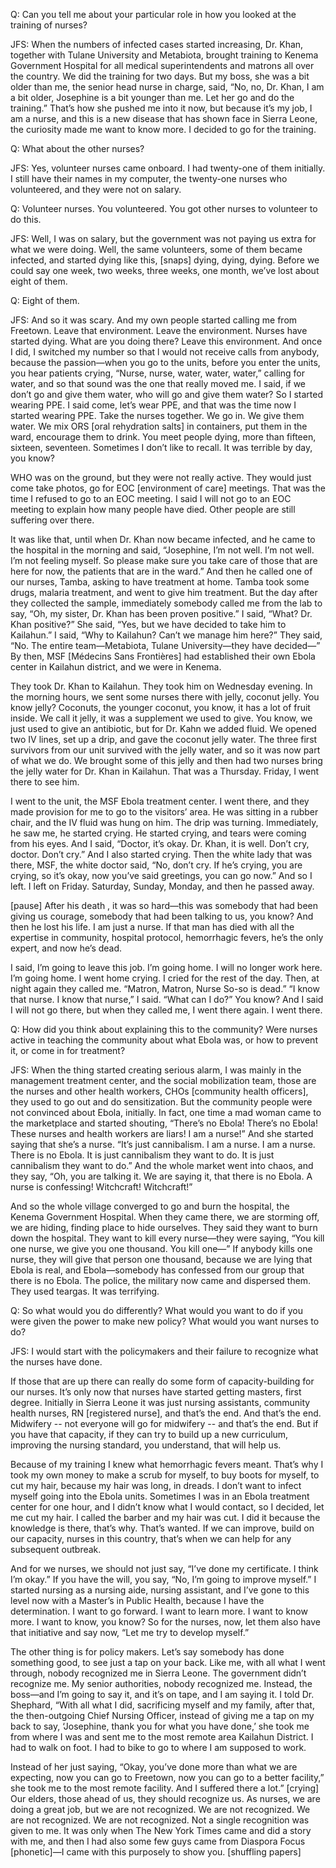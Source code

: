 Q: Can you tell me about your particular role in how you looked at the training of nurses?

JFS: When the numbers of infected cases started increasing, Dr. Khan, together with Tulane University and Metabiota, brought training to Kenema Government Hospital for all medical superintendents and matrons all over the country. We did the training for two days. But my boss, she was a bit older than me, the senior head nurse in charge, said, “No, no, Dr. Khan, I am a bit older, Josephine is a bit younger than me. Let her go and do the training.” That’s how she pushed me into it now, but because it’s my job, I am a nurse, and this is a new disease that has shown face in Sierra Leone, the curiosity made me want to know more. I decided to go for the training.

Q: What about the other nurses?

JFS: Yes, volunteer nurses came onboard. I had twenty-one of them initially. I still have their names in my computer, the twenty-one nurses who volunteered, and they were not on salary.

Q: Volunteer nurses. You volunteered. You got other nurses to volunteer to do this.

JFS: Well, I was on salary, but the government was not paying us extra for what we were doing. Well, the same volunteers, some of them became infected, and started dying like this, [snaps] dying, dying, dying. Before we could say one week, two weeks, three weeks, one month, we’ve lost about eight of them.

Q: Eight of them.

JFS: And so it was scary. And my own people started calling me from Freetown. Leave that environment. Leave the environment. Nurses have started dying. What are you doing there? Leave this environment. And once I did, I switched my number so that l would not receive calls from anybody, because the passion—when you go to the units, before you enter the units, you hear patients crying, “Nurse, nurse, water, water, water,” calling for water, and so that sound was the one that really moved me. I said, if we don’t go and give them water, who will go and give them water? So I started wearing PPE. I said come, let’s wear PPE, and that was the time now I started wearing PPE. Take the nurses together. We go in. We give them water. We mix ORS [oral rehydration salts] in containers, put them in the ward, encourage them to drink. You meet people dying, more than fifteen, sixteen, seventeen. Sometimes I don’t like to recall. It was terrible by day, you know?

WHO was on the ground, but they were not really active. They would just come take photos, go for EOC [environment of care] meetings. That was the time I refused to go to an EOC meeting. I said I will not go to an EOC meeting to explain how many people have died. Other people are still suffering over there.

It was like that, until when Dr. Khan now became infected, and he came to the hospital in the morning and said, “Josephine, I’m not well. I’m not well. I’m not feeling myself. So please make sure you take care of those that are here for now, the patients that are in the ward.” And then he called one of our nurses, Tamba, asking to have treatment at home. Tamba took some drugs, malaria treatment, and went to give him treatment. But the day after they collected the sample, immediately somebody called me from the lab to say, “Oh, my sister, Dr. Khan has been proven positive.” I said, “What? Dr. Khan positive?” She said, “Yes, but we have decided to take him to Kailahun.” I said, “Why to Kailahun? Can’t we manage him here?” They said, “No. The entire team—Metabiota, Tulane University—they have decided—” By then, MSF [Médecins Sans Frontières] had established their own Ebola center in Kailahun district, and we were in Kenema.

They took Dr. Khan to Kailahun. They took him on Wednesday evening. In the morning hours, we sent some nurses there with jelly, coconut jelly. You know jelly? Coconuts, the younger coconut, you know, it has a lot of fruit inside. We call it jelly, it was a supplement we used to give. You know, we just used to give an antibiotic, but for Dr. Kahn we added fluid. We opened two IV lines, set up a drip, and gave the coconut jelly water. The three first survivors from our unit survived with the jelly water, and so it was now part of what we do. We brought some of this jelly and then had two nurses bring the jelly water for Dr. Khan in Kailahun. That was a Thursday. Friday, I went there to see him.

I went to the unit, the MSF Ebola treatment center. I went there, and they made provision for me to go to the visitors’ area. He was sitting in a rubber chair, and the IV fluid was hung on him. The drip was turning. Immediately, he saw me, he started crying. He started crying, and tears were coming from his eyes. And I said, “Doctor, it’s okay. Dr. Khan, it is well. Don’t cry, doctor. Don’t cry.” And I also started crying. Then the white lady that was there, MSF, the white doctor said, “No, don’t cry. If he’s crying, you are crying, so it’s okay, now you’ve said greetings, you can go now.” And so I left. I left on Friday. Saturday, Sunday, Monday, and then he passed away.

[pause] After his death , it was so hard—this was somebody that had been giving us courage, somebody that had been talking to us, you know? And then he lost his life. I am just a nurse. If that man has died with all the expertise in community, hospital protocol, hemorrhagic fevers, he’s the only expert, and now he’s dead.

I said, I’m going to leave this job. I’m going home. I will no longer work here. I’m going home. I went home crying. I cried for the rest of the day. Then, at night again they called me. “Matron, Matron, Nurse So-so is dead.” “I know that nurse. I know that nurse,” I said. “What can I do?” You know? And I said I will not go there, but when they called me, I went there again. I went there.

Q: How did you think about explaining this to the community? Were nurses active in teaching the community about what Ebola was, or how to prevent it, or come in for treatment?

JFS: When the thing started creating serious alarm, I was mainly in the management treatment center, and the social mobilization team, those are the nurses and other health workers, CHOs [community health officers], they used to go out and do sensitization. But the community people were not convinced about Ebola, initially. In fact, one time a mad woman came to the marketplace and started shouting, “There’s no Ebola! There’s no Ebola! These nurses and health workers are liars! I am a nurse!” And she started saying that she’s a nurse. “It’s just cannibalism. I am a nurse. I am a nurse. There is no Ebola. It is just cannibalism they want to do. It is just cannibalism they want to do.” And the whole market went into chaos, and they say, “Oh, you are talking it. We are saying it, that there is no Ebola. A nurse is confessing! Witchcraft! Witchcraft!”

And so the whole village converged to go and burn the hospital, the Kenema Government Hospital. When they came there, we are storming off, we are hiding, finding place to hide ourselves. They said they want to burn down the hospital. They want to kill every nurse—they were saying, “You kill one nurse, we give you one thousand. You kill one—” If anybody kills one nurse, they will give that person one thousand, because we are lying that Ebola is real, and Ebola—somebody has confessed from our group that there is no Ebola. The police, the military now came and dispersed them. They used teargas. It was terrifying.

Q: So what would you do differently? What would you want to do if you were given the power to make new policy? What would you want nurses to do?

JFS: I would start with the policymakers and their failure to recognize what the nurses have done.

If those that are up there can really do some form of capacity-building for our nurses. It’s only now that nurses have started getting masters, first degree. Initially in Sierra Leone it was just nursing assistants, community health nurses, RN [registered nurse], and that’s the end. And that’s the end. Midwifery -- not everyone will go for midwifery -- and that’s the end. But if you have that capacity, if they can try to build up a new curriculum, improving the nursing standard, you understand, that will help us.

Because of my training I knew what hemorrhagic fevers meant. That’s why I took my own money to make a scrub for myself, to buy boots for myself, to cut my hair, because my hair was long, in dreads. I don’t want to infect myself going into the Ebola units. Sometimes I was in an Ebola treatment center for one hour, and I didn’t know what I would contact, so I decided, let me cut my hair. I called the barber and my hair was cut. I did it because the knowledge is there, that’s why. That’s wanted. If we can improve, build on our capacity, nurses in this country, that’s when we can help for any subsequent outbreak.

And for we nurses, we should not just say, “I’ve done my certificate. I think I’m okay.” If you have the will, you say, “No, I’m going to improve myself.” I started nursing as a nursing aide, nursing assistant, and I’ve gone to this level now with a Master’s in Public Health, because I have the determination. I want to go forward. I want to learn more. I want to know more. I want to know, you know? So for the nurses, now, let them also have that initiative and say now, “Let me try to develop myself.”

The other thing is for policy makers. Let’s say somebody has done something good, to see just a tap on your back. Like me, with all what I went through, nobody recognized me in Sierra Leone. The government didn’t recognize me. My senior authorities, nobody recognized me. Instead, the boss—and I’m going to say it, and it’s on tape, and I am saying it. I told Dr. Shephard, “With all what I did, sacrificing myself and my family, after that, the then-outgoing Chief Nursing Officer, instead of giving me a tap on my back to say, ‘Josephine, thank you for what you have done,’ she took me from where I was and sent me to the most remote area Kailahun District. I had to walk on foot. I had to bike to go to where I am supposed to work.

Instead of her just saying, “Okay, you’ve done more than what we are expecting, now you can go to Freetown, now you can go to a better facility,” she took me to the most remote facility. And I suffered there a lot.” [crying] Our elders, those ahead of us, they should recognize us. As nurses, we are doing a great job, but we are not recognized. We are not recognized. We are not recognized. We are not recognized. Not a single recognition was given to me. It was only when The New York Times came and did a story with me, and then I had also some few guys came from Diaspora Focus [phonetic]—I came with this purposely to show you. [shuffling papers]
